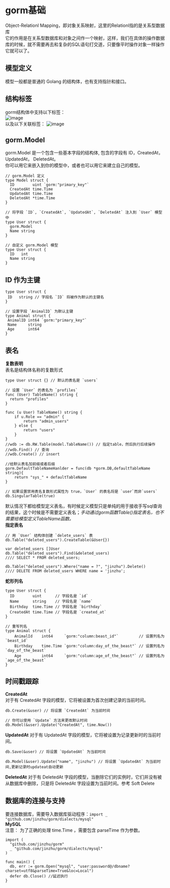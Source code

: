 # gorm基础 #
Object-Relationl Mapping，即对象关系映射，这里的Relationl指的是关系型数据库  
它的作用是在关系型数据库和对象之间作一个映射，这样，我们在具体的操作数据库的时候，就不需要再去和复杂的SQL语句打交道，只要像平时操作对象一样操作它就可以了。  
## 模型定义 ##
模型一般都是普通的 Golang 的结构体，也有支持指针和接口。
## 结构标签 ##
gorm结构体中支持以下标签：  
![image](https://user-images.githubusercontent.com/24589721/178170247-40f2b845-9704-44f5-91cc-bbe7614f1799.png)  
以及以下关联标签：
![image](https://user-images.githubusercontent.com/24589721/178170301-05760d08-e478-408a-8c4c-62eafe691a0a.png)
##  gorm.Model ##
gorm.Model 是一个包含一些基本字段的结构体, 包含的字段有 ID，CreatedAt， UpdatedAt， DeletedAt。  
你可以用它来嵌入到你的模型中，或者也可以用它来建立自己的模型。
```
// gorm.Model 定义
type Model struct {
  ID        uint `gorm:"primary_key"`
  CreatedAt time.Time
  UpdatedAt time.Time
  DeletedAt *time.Time
}

// 将字段 `ID`, `CreatedAt`, `UpdatedAt`, `DeletedAt` 注入到 `User` 模型中
type User struct {
  gorm.Model
  Name string
}

// 自定义 gorm.Model 模型
type User struct {
  ID   int
  Name string
}
```
 ## ID 作为主键 ##
 ```
 type User struct {
  ID   string // 字段名 `ID` 将被作为默认的主键名
}

// 设置字段 `AnimalID` 为默认主键
type Animal struct {
  AnimalID int64 `gorm:"primary_key"`
  Name     string
  Age      int64
}
```
##  表名 ##
**复数表明**  
表名是结构体名称的复数形式
```
type User struct {} // 默认的表名是 `users`

// 设置 `User` 的表名为 `profiles`
func (User) TableName() string {
  return "profiles"
}

func (u User) TableName() string {
    if u.Role == "admin" {
        return "admin_users"
    } else {
        return "users"
    }
}
//wdb := db.RW.Table(model.TableName()) // 指定table，然后执行后续操作
//wdb.Find() // 查询
//wdb.Create() // insert

//给默认表名加前缀或者后缀
gorm.DefaultTableNameHanlder = func(db *gorm.DB,defaultTableName string){
    return "sys_" + defaultTableName
}

// 如果设置禁用表名复数形式属性为 true，`User` 的表名将是 `user`而非`users`
db.SingularTable(true)
```
默认情况下都给模型定义表名，有时候定义模型只是单纯的用于接收手写sql查询的结果，这个时候是不需要定义表名；*手动通过gorm函数Table()指定表名，也不需要给模型定义TableName函数。*  
**指定表名**   
```
// 用 `User` 结构体创建 `delete_users` 表
db.Table("deleted_users").CreateTable(&User{})

var deleted_users []User
db.Table("deleted_users").Find(&deleted_users)
//// SELECT * FROM deleted_users;

db.Table("deleted_users").Where("name = ?", "jinzhu").Delete()
//// DELETE FROM deleted_users WHERE name = 'jinzhu';
```
**蛇形列名**
```
type User struct {
  ID        uint      // 字段名是 `id`
  Name      string    // 字段名是 `name`
  Birthday  time.Time // 字段名是 `birthday`
  CreatedAt time.Time // 字段名是 `created_at`
}

// 重写列名
type Animal struct {
    AnimalId    int64     `gorm:"column:beast_id"`         // 设置列名为 `beast_id`
    Birthday    time.Time `gorm:"column:day_of_the_beast"` // 设置列名为 `day_of_the_beast`
    Age         int64     `gorm:"column:age_of_the_beast"` // 设置列名为 `age_of_the_beast`
}
```
## 时间戳跟踪 ##
**CreatedAt**  
对于有 CreatedAt 字段的模型，它将被设置为首次创建记录的当前时间。
```
db.Create(&user) // 将设置 `CreatedAt` 为当前时间

// 你可以使用 `Update` 方法来更改默认时间
db.Model(&user).Update("CreatedAt", time.Now())
```
**UpdatedAt**
对于有 UpdatedAt 字段的模型，它将被设置为记录更新时的当前时间。
```
db.Save(&user) // 将设置 `UpdatedAt` 为当前时间

db.Model(&user).Update("name", "jinzhu") // 将设置 `UpdatedAt` 为当前时间,更新记录时updateat自动更新
```
**DeletedAt**
对于有 DeletedAt 字段的模型，当删除它们的实例时，它们并没有被从数据库中删除，只是将 DeletedAt 字段设置为当前时间。参考 Soft Delete

## 数据库的连接与支持 ##
要连接数据库，需要导入数据库驱动程序：```import _ "github.com/jinzhu/gorm/dialects/mysql"```    
**MySQL**    
注意： 为了正确的处理 time.Time ，需要包含 parseTime 作为参数。  
```
import (
  "github.com/jinzhu/gorm"
  _ "github.com/jinzhu/gorm/dialects/mysql"
)

func main() {
  db, err := gorm.Open("mysql", "user:password@/dbname?charset=utf8&parseTime=True&loc=Local")
  defer db.Close() //延迟执行
}
```

